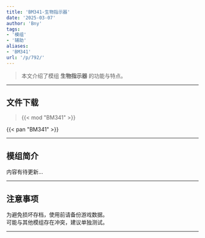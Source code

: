 ```yaml
---
title: 'BM341-生物指示器'
date: '2025-03-07'
author: 'Bny'
tags:
- '模组'
- '辅助'
aliases:
- 'BM341'
url: '/p/792/'
---
```


> 本文介绍了模组 **生物指示器** 的功能与特点。

---

## 文件下载  

> {{< mod "BM341" >}}  

{{< pan "BM341" >}}  

---

## 模组简介

>  
内容有待更新...  

---

## 注意事项

>  
为避免损坏存档，使用前请备份游戏数据。  
可能与其他模组存在冲突，建议单独测试。  

---

